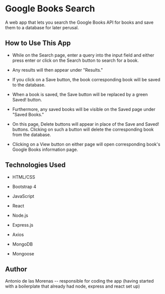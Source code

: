 # Google Books Search

A web app that lets you search the Google Books API for books and save them to a database for later perusal.

## How to Use This App

* While on the Search page, enter a query into the input field and either press enter or click on the Search button to search for a book.

* Any results will then appear under "Results."

* If you click on a Save button, the book corresponding book will be saved to the database.

* When a book is saved, the Save button will be replaced by a green Saved! button.

* Furthermore, any saved books will be visible on the Saved page under "Saved Books."

* On this page, Delete buttons will appear in place of the Save and Saved! buttons. Clicking on such a button will delete the corresponding book from the database.

* Clicking on a View button on either page will open corresponding book's Google Books information page.

## Technologies Used

* HTML/CSS

* Bootstrap 4

* JavaScript

* React

* Node.js

* Express.js

* Axios

* MongoDB

* Mongoose

## Author

Antonio de las Morenas -- responsible for coding the app (having started with a boilerplate that already had node, express and react set up)